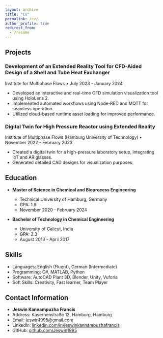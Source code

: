 ```yaml
---
layout: archive
title: "CV"
permalink: /cv/
author_profile: true
redirect_from:
  - /resume
---
```


## Projects

### Development of an Extended Reality Tool for CFD-Aided Design of a Shell and Tube Heat Exchanger

Institute for Multiphase Flows • July 2023 - January 2024

- Developed an interactive and real-time CFD simulation visualization tool using HoloLens 2.
- Implemented automated workflows using Node-RED and MQTT for seamless operation.
- Utilized cloud-based runtime asset loading for improved performance.

### Digital Twin for High Pressure Reactor using Extended Reality

Institute of Multiphase Flows (Hamburg University of Technology) • November 2022 - February 2023

- Created a digital twin for a high-pressure laboratory setup, integrating IoT and AR glasses.
- Generated detailed CAD designs for visualization purposes.

## Education

- **Master of Science in Chemical and Bioprocess Engineering**
  - Technical University of Hamburg, Germany
  - GPA: 1.9
  - November 2020 - February 2024

- **Bachelor of Technology in Chemical Engineering**
  - University of Calicut, India
  - GPA: 2.3
  - August 2013 - April 2017

## Skills

- Languages: English (Fluent), German (Intermediate)
- Programming: C#, MATLAB, Python
- Software: AutoCAD Plant 3D, Blender, Unity, Vuforia
- Soft Skills: Creativity, Fast learner, Team Player

## Contact Information

- **Jeswin Kannampuzha Francis**
- Address: Kasernenstraße 12, Hamburg, Hamburg
- Email: jeswin1995@gmail.com
- LinkedIn: [linkedin.com/in/jeswinkannampuzhafrancis](https://www.linkedin.com/in/jeswinkannampuzhafrancis)
- GitHub: [github.com/Jeswin1995](https://github.com/Jeswin1995)
